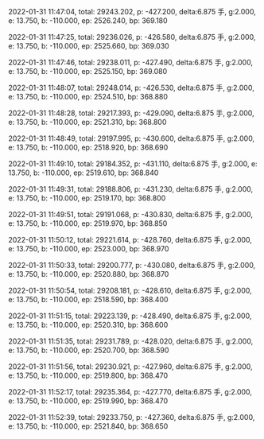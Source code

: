 2022-01-31 11:47:04, total: 29243.202, p: -427.200, delta:6.875 手, g:2.000, e: 13.750, b: -110.000, ep: 2526.240, bp: 369.180

2022-01-31 11:47:25, total: 29236.026, p: -426.580, delta:6.875 手, g:2.000, e: 13.750, b: -110.000, ep: 2525.660, bp: 369.030

2022-01-31 11:47:46, total: 29238.011, p: -427.490, delta:6.875 手, g:2.000, e: 13.750, b: -110.000, ep: 2525.150, bp: 369.080

2022-01-31 11:48:07, total: 29248.014, p: -426.530, delta:6.875 手, g:2.000, e: 13.750, b: -110.000, ep: 2524.510, bp: 368.880

2022-01-31 11:48:28, total: 29217.393, p: -429.090, delta:6.875 手, g:2.000, e: 13.750, b: -110.000, ep: 2521.310, bp: 368.800

2022-01-31 11:48:49, total: 29197.995, p: -430.600, delta:6.875 手, g:2.000, e: 13.750, b: -110.000, ep: 2518.920, bp: 368.690

2022-01-31 11:49:10, total: 29184.352, p: -431.110, delta:6.875 手, g:2.000, e: 13.750, b: -110.000, ep: 2519.610, bp: 368.840

2022-01-31 11:49:31, total: 29188.806, p: -431.230, delta:6.875 手, g:2.000, e: 13.750, b: -110.000, ep: 2519.170, bp: 368.800

2022-01-31 11:49:51, total: 29191.068, p: -430.830, delta:6.875 手, g:2.000, e: 13.750, b: -110.000, ep: 2519.970, bp: 368.850

2022-01-31 11:50:12, total: 29221.614, p: -428.760, delta:6.875 手, g:2.000, e: 13.750, b: -110.000, ep: 2523.000, bp: 368.970

2022-01-31 11:50:33, total: 29200.777, p: -430.080, delta:6.875 手, g:2.000, e: 13.750, b: -110.000, ep: 2520.880, bp: 368.870

2022-01-31 11:50:54, total: 29208.181, p: -428.610, delta:6.875 手, g:2.000, e: 13.750, b: -110.000, ep: 2518.590, bp: 368.400

2022-01-31 11:51:15, total: 29223.139, p: -428.490, delta:6.875 手, g:2.000, e: 13.750, b: -110.000, ep: 2520.310, bp: 368.600

2022-01-31 11:51:35, total: 29231.789, p: -428.020, delta:6.875 手, g:2.000, e: 13.750, b: -110.000, ep: 2520.700, bp: 368.590

2022-01-31 11:51:56, total: 29230.921, p: -427.960, delta:6.875 手, g:2.000, e: 13.750, b: -110.000, ep: 2519.800, bp: 368.470

2022-01-31 11:52:17, total: 29235.364, p: -427.770, delta:6.875 手, g:2.000, e: 13.750, b: -110.000, ep: 2519.990, bp: 368.470

2022-01-31 11:52:39, total: 29233.750, p: -427.360, delta:6.875 手, g:2.000, e: 13.750, b: -110.000, ep: 2521.840, bp: 368.650